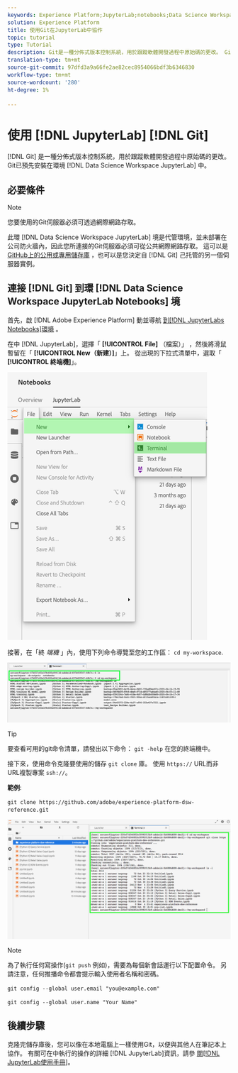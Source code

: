 ```yaml
---
keywords: Experience Platform;JupyterLab;notebooks;Data Science Workspace;popular topics;Git;Github
solution: Experience Platform
title: 使用Git在JupyterLab中協作
topic: tutorial
type: Tutorial
description: Git是一種分佈式版本控制系統，用於跟蹤軟體開發過程中原始碼的更改。 Git已預先安裝在Data Science Workspace JupyterLab環境中。
translation-type: tm+mt
source-git-commit: 97dfd3a9a66fe2ae82cec8954066bdf3b6346830
workflow-type: tm+mt
source-wordcount: '280'
ht-degree: 1%

---
```



# 使用 [!DNL JupyterLab] [!DNL Git]

[!DNL Git] 是一種分佈式版本控制系統，用於跟蹤軟體開發過程中原始碼的更改。 Git已預先安裝在環境 [!DNL Data Science Workspace JupyterLab] 中。

## 必要條件

>[!NOTE]
>
> 您要使用的Git伺服器必須可透過網際網路存取。

此環 [!DNL Data Science Workspace JupyterLab] 境是代管環境，並未部署在公司防火牆內，因此您所連接的Git伺服器必須可從公共網際網路存取。 這可以是 [GitHub上的公用或專用儲存庫](https://github.com/) ，也可以是您決定自 [!DNL Git] 己托管的另一個伺服器實例。

## 連接 [!DNL Git] 到環 [!DNL Data Science Workspace JupyterLab Notebooks] 境

首先，啟 [!DNL Adobe Experience Platform] 動並導航 [到[!DNL JupyterLabs Notebooks]環境](https://platform.adobe.com/notebooks/jupyterLab) 。

在中 [!DNL JupyterLab]，選擇「 **[!UICONTROL File]** （檔案）」 ，然後將滑鼠暫留在「 **[!UICONTROL New（新建）]**」上。 從出現的下拉式清單中，選取「 **[!UICONTROL 終端機]**」。

![JupyterLab Nav](../images/jupyterlab/tutorials/open-terminal.png)

接著，在「終 *端機* 」內，使用下列命令導覽至您的工作區： `cd my-workspace`.

![cd工作區](../images/jupyterlab/tutorials/find-workspace.png)

>[!TIP]
>
> 要查看可用的git命令清單，請發出以下命令： `git -help` 在您的終端機中。

接下來，使用命令克隆要使用的儲存 `git clone` 庫。 使用 `https://` URL而非URL複製專案 `ssh://`。

**範例**:

`git clone https://github.com/adobe/experience-platform-dsw-reference.git`

![克隆](../images/jupyterlab/tutorials/git-collaboration.png)

>[!NOTE]
>
> 為了執行任何寫操作(`git push` 例如)，需要為每個新會話運行以下配置命令。 另請注意，任何推播命令都會提示輸入使用者名稱和密碼。
>
>`git config --global user.email "you@example.com"`
>
>`git config --global user.name "Your Name"`

## 後續步驟

克隆完儲存庫後，您可以像在本地電腦上一樣使用Git，以便與其他人在筆記本上協作。 有關可在中執行的操作的詳細 [!DNL JupyterLab]資訊，請參 [閱[!DNL JupyterLab使用手冊]](./overview.md)。
